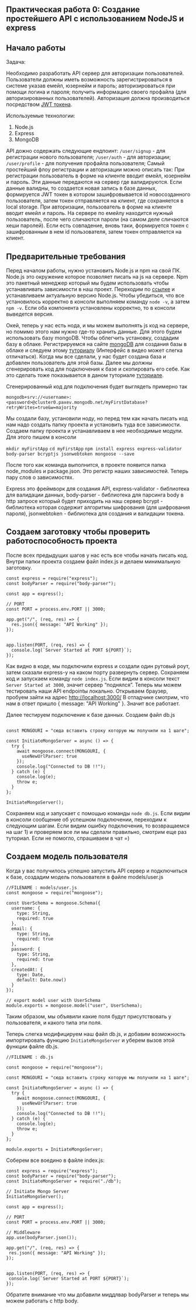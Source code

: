 ## Практическая работа 0: Создание простейшего API с использованием NodeJS и express

## Начало работы

Задача:

Необходимо разработать API сервер для авторизации пользователей. Пользователи должны иметь возможность зарегистрироваться в системе указав емейл, юзернейм и пароль; авторизироваться при помощи логина и пароля; получить информацию своего профайла (для авторизированных пользователей). Авторизация должна производиться посредством [JWT токена](https://habr.com/ru/post/340146/).

Используемые технологии:

1. Node.js
2. Express
3. MongoDB

API дожно содержать следующие ендпоинт: `/user/signup` - для регистрации нового пользователя; `/user/auth` - для авторизации; `/user/profile` - для получения профайла пользователя;
Самый простейший флоу регистрации и авторизации можно описать так:
При регистрации пользователь в форме на клиенте вводит емейл, юзернейм и пароль. Эти данные передаются на сервер где валидируются. Если данные валидны, то создается новая запись в базе данных, формируется JWT токен в котором зашифровывается id новосозданного пользователя, затем токен отправляется на клиент, где сохраняется в local storage. 
При авторизации, пользователь в форме на клиенте вводит емейл и пароль. На сервере по емейлу находится нужный пользователь, после чего сличаются пароли (на самом деле сличаются хеши паролей). Если есть совпадение, вновь таки, формируется токен с зашифрованным в нем id пользователя, затем токен отправляется на клиент.

## Предварительные требования

Перед началом работы, нужно установить Node.js и npm на свой ПК. 
Node.js это окружение которое позволяет писать на js на сервере. Npm это пакетный менеджер который мы будем использовать чтобы устанавливать зависимости в наш проект. 
Переходим по [ссылке](https://nodejs.org/en/) и устанавливаем актуальную  версию Node.js. 
Чтобы убедиться, что все установилось корректно в консоли выполняем команду 
`node -v`, а затем `npm -v`.
Если оба компонента установлены корректно, то в консоли выведется версия. 

Окей, теперь у нас есть нода, и мы можем выполнять js код на сервере, но помимо этого нам нужно где-то хранить данные. Для этого будем использовать базу mongoDB. Чтобы облегчить установку, создадим базу в облаке. 
Регистрируемся на сайте [mongoDB](https://www.mongodb.com/try) для создания базы в облаке и следуем этому [туториалу](https://www.youtube.com/watch?v=rPqRyYJmx2g) (Интерфейс в видео может слегка отличаться). 
Когда мы все сделали, у нас будет создана база и добавлен пользователь для этой базы. Далее мы должны сгенерировать код для подключения к базе и скопировать его себе. Как это сделать тоже показывается в даном туториале  [туториале](https://www.youtube.com/watch?v=rPqRyYJmx2g).

Сгенерированный код для подключения будет выглядеть примерно так 

`mongodb+srv://<username>:<password>@cluster0.paxev.mongodb.net/myFirstDatabase?retryWrites=true&w=majority`

Мы создали базу, установили ноду, но перед тем как начать писать код нам надо создать папку проекта и установить туда все зависимости. 
Создаем папку проекта и устанавливаем в нее необходимые модули. Для этого пишем в консоли

`mkdir myFirstApp`
`cd myFirstApp`
`npm install express express-validator body-parser bcryptjs jsonwebtoken mongoose --save`

После того как команда выполнится, в проекте появится папка node_modules и package.json. Это регистр наших зависимостей. Теперь пару слов о зависимостях. 

Express это фреймворк для создания API, express-validator - библиотека для валидации данных, body-parser - библиотека для парсинга body в http запросе который будет приходить на наш сервер bcrypt - библиотека которая содержит алгоритмы шифрования (для шифрования пароля), jsonwebtoken - библиотека для создания и валидации токена.

## Создаем заготовку чтобы проверить работоспособность проекта
После всех предыдущих шагов у нас есть все чтобы начать писать код. Внутри папки проекта создаем файл index.js и делаем минимальную заготовку. 

```
const express = require("express");
const bodyParser = require("body-parser");

const app = express();

// PORT
const PORT = process.env.PORT || 3000;

app.get("/", (req, res) => {
  res.json({ message: "API Working" });
});


app.listen(PORT, (req, res) => {
  console.log(`Server Started at PORT ${PORT}`);
});
```
Как видно в коде, мы подключили express и создали один рутовый роут, затем сказали express-у на каком порту развернуть сервер. 
Сохраняем код и запускаем команду `node index.js`. 
Если видим в консоли текст `Server Started at 3000`, значит сервер “поднялся”. Теперь мы можем тестировать наши API endpointы локально. 
Открываем браузер, пробуем зайти на адрес [http://localhost:3000/](http://localhost:3000/)
В отладчике смотрим, что нам в ответ пришло { message: "API Working" }. 
Значит все работает. 

Далее тестируем подключение к базе данных. Создаем файл db.js

```const mongoose = require("mongoose");

const MONGOURI = "сюда вставить строку которую мы получили на 1 шаге";

const InitiateMongoServer = async () => {
  try {
    await mongoose.connect(MONGOURI, {
      useNewUrlParser: true
    });
    console.log("Connected to DB !!");
  } catch (e) {
    console.log(e);
    throw e;
  }
};

InitiateMongoServer(); 
```
Сохраняем код и запускает с помощью команды `node db.js`.
Если видим в консоли сообщение об успешном подключении, переходим к следующим шагам. Если видим ошибку подключения, то возвращаемся на шаг 1)  и проверяем все ли мы сделали правильно, смотрим еще раз туториал. Если не помогло, спрашиваем в чат =)

## Создаем модель пользователя

Когда у вас получилось успешно запустить API сервер и подключиться к базе, создадим модель пользователя в файле models/user.js
```
//FILENAME : models/user.js
const mongoose = require("mongoose");

const UserSchema = mongoose.Schema({
  username: {
    type: String,
    required: true
  },
  email: {
    type: String,
    required: true
  },
  password: {
    type: String,
    required: true
  },
  createdAt: {
    type: Date,
    default: Date.now()
  }
});

// export model user with UserSchema
module.exports = mongoose.model("user", UserSchema);
```
Таким образом, мы объявили какие поля будут присутствовать у пользователя, и какого типа эти поля.

Теперь слегка модифицируем наш файл db.js, и добавим возможность импортировать функцию ```InitiateMongoServer``` и уберем вызов этой функции файле db.js.

```
//FILENAME : db.js

const mongoose = require("mongoose");

const MONGOURI = "сюда вставить строку которую мы получили на 1 шаге";

const InitiateMongoServer = async () => {
  try {
    await mongoose.connect(MONGOURI, {
      useNewUrlParser: true
    });
    console.log("Connected to DB !!");
  } catch (e) {
    console.log(e);
    throw e;
  }
};

module.exports = InitiateMongoServer;

```

 Соберем все воедино  в файле index.js:
 ```
const express = require("express");
const bodyParser = require("body-parser");
const InitiateMongoServer = require("./db");

// Initiate Mongo Server
InitiateMongoServer();

const app = express();

// PORT
const PORT = process.env.PORT || 3000;

// Middleware
app.use(bodyParser.json());

app.get("/", (req, res) => {
  res.json({ message: "API Working" });
});


app.listen(PORT, (req, res) => {
  console.log(`Server Started at PORT ${PORT}`);
});
```
Обратите внимание что мы добавили миддлвар bodyParser и теперь мы можем работать с http body.

